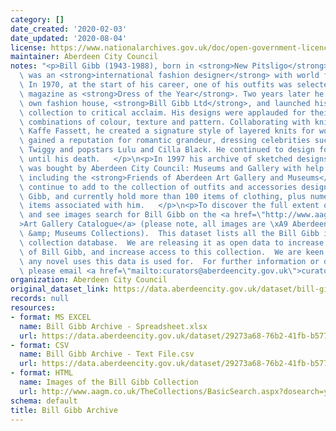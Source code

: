 ```yaml
---
category: []
date_created: '2020-02-03'
date_updated: '2020-08-04'
license: https://www.nationalarchives.gov.uk/doc/open-government-licence/version/3/
maintainer: Aberdeen City Council
notes: "<p>Bill Gibb (1943-1988), born in <strong>New Pitsligo</strong>, Aberdeenshire,\
  \ was an <strong>international fashion designer</strong> with world famous clients.\
  \ In 1970, at the start of his career, one of his outfits was selected by Vogue\
  \ magazine as <strong>Dress of the Year</strong>. Two years later he formed his\
  \ own fashion house, <strong>Bill Gibb Ltd</strong>, and launched his first solo\
  \ collection to critical acclaim. His designs were applauded for their startling\
  \ combinations of colour, texture and pattern. Collaborating with knitwear designer\
  \ Kaffe Fassett, he created a signature style of layered knits for women. Gibb also\
  \ gained a reputation for romantic grandeur, dressing celebrities such as model\
  \ Twiggy and popstars Lulu and Cilla Black. He continued to design for private clients\
  \ until his death.   </p>\n<p>In 1997 his archive of sketched designs and swatches\
  \ was bought by Aberdeen City Council: Museums and Gallery with help from supporters\
  \ including the <strong>Friends of Aberdeen Art Gallery and Museums</strong>. We\
  \ continue to add to the collection of outfits and accessories designed by Bill\
  \ Gibb, and currently hold more than 100 items of clothing, plus numerous other\
  \ items associated with him.   </p>\n<p>To discover the full extent of the collection\
  \ and see images search for Bill Gibb on the <a href=\"http://www.aagm.co.uk/TheCollections/BasicSearch.aspx?dosearch=y&amp;Artists=Gibb+Bill&amp;Title=&amp;chat=\"\
  >Art Gallery Catalogue</a> (please note, all images are \xA9 Aberdeen Art Gallery\
  \ &amp; Museums Collections).  This dataset lists all the Bill Gibb items in the\
  \ collection database.  We are releasing it as open data to increase public awareness\
  \ of Bill Gibb, and increase access to this collection.  We are keen to hear of\
  \ any novel uses this data is used for.  For further information or discussion,\
  \ please email <a href=\"mailto:curators@aberdeencity.gov.uk\">curators@aberdeencity.gov.uk</a>.</p>"
organization: Aberdeen City Council
original_dataset_link: https://data.aberdeencity.gov.uk/dataset/bill-gibb-archive
records: null
resources:
- format: MS EXCEL
  name: Bill Gibb Archive - Spreadsheet.xlsx
  url: https://data.aberdeencity.gov.uk/dataset/29273a68-76b2-41fb-b577-c9724640660a/resource/21007d09-0b63-4a2a-94b3-f9ef5d2c0d54/download/bill-gibb-archive-spreadsheet.xlsx
- format: CSV
  name: Bill Gibb Archive - Text File.csv
  url: https://data.aberdeencity.gov.uk/dataset/29273a68-76b2-41fb-b577-c9724640660a/resource/98c6c167-cda5-4353-86a3-98c683093218/download/bill-gibb-archive-text-file.csv
- format: HTML
  name: Images of the Bill Gibb Collection
  url: http://www.aagm.co.uk/TheCollections/BasicSearch.aspx?dosearch=y&Artists=Gibb+Bill&Title=&chat=
schema: default
title: Bill Gibb Archive
---
```

